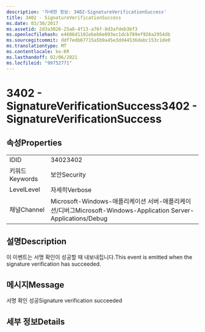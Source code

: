 ```yaml
---
description: '자세한 정보: 3402-SignatureVerificationSuccess'
title: 3402 - SignatureVerificationSuccess
ms.date: 03/30/2017
ms.assetid: 2d3a3026-25a8-4f13-a76f-8d3afdeb3bf3
ms.openlocfilehash: e4606d1102ebeb6e093ec1dcb789ef926a2954db
ms.sourcegitcommit: ddf7edb67715a5b9a45e3dd44536dabc153c1de0
ms.translationtype: MT
ms.contentlocale: ko-KR
ms.lasthandoff: 02/06/2021
ms.locfileid: "99752771"
---
```

# <a name="3402---signatureverificationsuccess"></a><span data-ttu-id="b7153-103">3402 - SignatureVerificationSuccess</span><span class="sxs-lookup"><span data-stu-id="b7153-103">3402 - SignatureVerificationSuccess</span></span>

## <a name="properties"></a><span data-ttu-id="b7153-104">속성</span><span class="sxs-lookup"><span data-stu-id="b7153-104">Properties</span></span>  
  
|||  
|-|-|  
|<span data-ttu-id="b7153-105">ID</span><span class="sxs-lookup"><span data-stu-id="b7153-105">ID</span></span>|<span data-ttu-id="b7153-106">3402</span><span class="sxs-lookup"><span data-stu-id="b7153-106">3402</span></span>|  
|<span data-ttu-id="b7153-107">키워드</span><span class="sxs-lookup"><span data-stu-id="b7153-107">Keywords</span></span>|<span data-ttu-id="b7153-108">보안</span><span class="sxs-lookup"><span data-stu-id="b7153-108">Security</span></span>|  
|<span data-ttu-id="b7153-109">Level</span><span class="sxs-lookup"><span data-stu-id="b7153-109">Level</span></span>|<span data-ttu-id="b7153-110">자세히</span><span class="sxs-lookup"><span data-stu-id="b7153-110">Verbose</span></span>|  
|<span data-ttu-id="b7153-111">채널</span><span class="sxs-lookup"><span data-stu-id="b7153-111">Channel</span></span>|<span data-ttu-id="b7153-112">Microsoft-Windows-애플리케이션 서버-애플리케이션/디버그</span><span class="sxs-lookup"><span data-stu-id="b7153-112">Microsoft-Windows-Application Server-Applications/Debug</span></span>|  
  
## <a name="description"></a><span data-ttu-id="b7153-113">설명</span><span class="sxs-lookup"><span data-stu-id="b7153-113">Description</span></span>  

 <span data-ttu-id="b7153-114">이 이벤트는 서명 확인이 성공할 때 내보내집니다.</span><span class="sxs-lookup"><span data-stu-id="b7153-114">This event is emitted when the signature verification has succeeded.</span></span>  
  
## <a name="message"></a><span data-ttu-id="b7153-115">메시지</span><span class="sxs-lookup"><span data-stu-id="b7153-115">Message</span></span>  

 <span data-ttu-id="b7153-116">서명 확인 성공</span><span class="sxs-lookup"><span data-stu-id="b7153-116">Signature verification succeeded</span></span>  
  
## <a name="details"></a><span data-ttu-id="b7153-117">세부 정보</span><span class="sxs-lookup"><span data-stu-id="b7153-117">Details</span></span>
